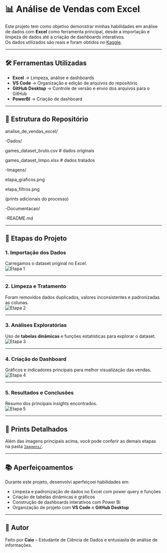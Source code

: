 # 📊 Análise de Vendas com Excel

Este projeto tem como objetivo demonstrar minhas habilidades em análise de dados com **Excel** como ferramenta principal, desde a importação e limpeza de dados até a criação de dashboards interativos.  
Os dados utilizados são reais e foram obtidos no [Kaggle](https://www.kaggle.com/).

---

## 🛠️ Ferramentas Utilizadas
- **Excel** → Limpeza, análise e dashboards  
- **VS Code** → Organização e edição de arquivos do repositório  
- **GitHub Desktop** → Controle de versão e envio dos arquivos para o GitHub 
- **PowerBI** → Criação de dashboard 

---

## 📂 Estrutura do Repositório

analise_de_vendas_excel/

 -Dados/ 
 
   games_dataset_bruto.csv # dados originais
 
   games_dataset_limpo.xlsx # dados tratados
 
 
 -Imagens/
 
   etapa_graficos.png
 
   etapa_filtros.png
 
   (prints adicionais do processo)
 
 
 -Documentacao/
 
 
 -README.md

---

## 🚀 Etapas do Projeto

### 1. Importação dos Dados
Carregamos o dataset original no Excel.  
![Etapa 1](../Imagens/etapa1_importacao.png)

---

### 2. Limpeza e Tratamento
Foram removidos dados duplicados, valores inconsistentes e padronizadas as colunas.  
![Etapa 2](../Imagens/etapa2_limpeza.png)

---

### 3. Análises Exploratórias
Uso de **tabelas dinâmicas** e funções estatísticas para explorar o dataset.  
![Etapa 3](../Imagens/etapa3_tabeladinamica.png)

---

### 4. Criação do Dashboard
Gráficos e indicadores principais para melhor visualização das vendas.  
![Etapa 4](../Imagens/etapa4_dashboard.png)

---

### 5. Resultados e Conclusões
Resumo dos principais insights encontrados.  
![Etapa 5](../Imagens/etapa5_resultados.png)

---

## 📸 Prints Detalhados
Além das imagens principais acima, você pode conferir as demais etapas na pasta [`Imagens/`](../Imagens).

---

## 📚 Aperfeiçoamentos
Durante este projeto, desenvolvi aperfeiçoei habilidades em:
- Limpeza e padronização de dados no Excel com power query e funções 
- Criação de tabelas dinâmicas e gráficos  
- Construção de dashboards interativos com Power Bi
- Organização de projeto com **VS Code** e **GitHub Desktop**  

---

## 👤 Autor
Feito por **Caio** – Estudante de Ciência de Dados e entusiasta de análise de informações.  

